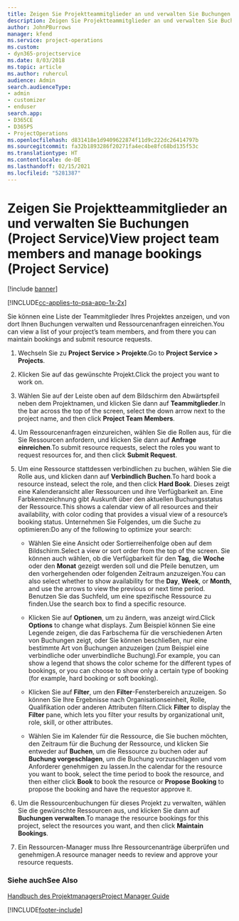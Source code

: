 ```yaml
---
title: Zeigen Sie Projektteammitglieder an und verwalten Sie Buchungen
description: Zeigen Sie Projektteammitglieder an und verwalten Sie Buchungen (Project Service)
author: JohnPBurrows
manager: kfend
ms.service: project-operations
ms.custom:
- dyn365-projectservice
ms.date: 8/03/2018
ms.topic: article
ms.author: ruhercul
audience: Admin
search.audienceType:
- admin
- customizer
- enduser
search.app:
- D365CE
- D365PS
- ProjectOperations
ms.openlocfilehash: d831418e1d9409622874f11d9c222dc26414797b
ms.sourcegitcommit: fa32b1893286f20271fa4ec4be8fc68bd135f53c
ms.translationtype: HT
ms.contentlocale: de-DE
ms.lasthandoff: 02/15/2021
ms.locfileid: "5281387"
---
```

# <a name="view-project-team-members-and-manage-bookings-project-service"></a><span data-ttu-id="195eb-103">Zeigen Sie Projektteammitglieder an und verwalten Sie Buchungen (Project Service)</span><span class="sxs-lookup"><span data-stu-id="195eb-103">View project team members and manage bookings (Project Service)</span></span>

[!include [banner](../includes/psa-now-project-operations.md)]

[!INCLUDE[cc-applies-to-psa-app-1x-2x](../includes/cc-applies-to-psa-app-1x-2x.md)]

<span data-ttu-id="195eb-104">Sie können eine Liste der Teammitglieder Ihres Projektes anzeigen, und von dort Ihnen Buchungen verwalten und Ressourcenanfragen einreichen.</span><span class="sxs-lookup"><span data-stu-id="195eb-104">You can view a list of your project’s team members, and from there you can maintain bookings and submit resource requests.</span></span>  
  
1.  <span data-ttu-id="195eb-105">Wechseln Sie zu **Project Service > Projekte**.</span><span class="sxs-lookup"><span data-stu-id="195eb-105">Go to **Project Service > Projects**.</span></span>  
  
2.  <span data-ttu-id="195eb-106">Klicken Sie auf das gewünschte Projekt.</span><span class="sxs-lookup"><span data-stu-id="195eb-106">Click the project you want to work on.</span></span>  
  
3.  <span data-ttu-id="195eb-107">Wählen Sie auf der Leiste oben auf dem Bildschirm den Abwärtspfeil neben dem Projektnamen, und klicken Sie dann auf **Teammitglieder**.</span><span class="sxs-lookup"><span data-stu-id="195eb-107">In the bar across the top of the screen, select the down arrow next to the project name, and then click **Project Team Members**.</span></span>  
  
4.  <span data-ttu-id="195eb-108">Um Ressourcenanfragen einzureichen, wählen Sie die Rollen aus, für die Sie Ressourcen anfordern, und klicken Sie dann auf **Anfrage einreichen**.</span><span class="sxs-lookup"><span data-stu-id="195eb-108">To submit resource requests, select the roles you want to request resources for, and then click **Submit Request**.</span></span>  
  
5.  <span data-ttu-id="195eb-109">Um eine Ressource stattdessen verbindlichen zu buchen, wählen Sie die Rolle aus, und klicken dann auf **Verbindlich Buchen**.</span><span class="sxs-lookup"><span data-stu-id="195eb-109">To hard book a resource instead, select the role, and then click **Hard Book**.</span></span> <span data-ttu-id="195eb-110">Dieses zeigt eine Kalenderansicht aller Ressourcen und ihre Verfügbarkeit an. Eine Farbkennzeichnung gibt Auskunft über den aktuellen Buchungsstatus der Ressource.</span><span class="sxs-lookup"><span data-stu-id="195eb-110">This shows a calendar view of all resources and their availability, with color coding that provides a visual view of a resource’s booking status.</span></span> <span data-ttu-id="195eb-111">Unternehmen Sie Folgendes, um die Suche zu optimieren:</span><span class="sxs-lookup"><span data-stu-id="195eb-111">Do any of the following to optimize your search:</span></span>  
  
    -   <span data-ttu-id="195eb-112">Wählen Sie eine Ansicht oder Sortierreihenfolge oben auf dem Bildschirm.</span><span class="sxs-lookup"><span data-stu-id="195eb-112">Select a view or sort order from the top of the screen.</span></span> <span data-ttu-id="195eb-113">Sie können auch wählen, ob die Verfügbarkeit für den **Tag**, die **Woche** oder den **Monat** gezeigt werden soll und die Pfeile benutzen, um den vorhergehenden oder folgenden Zeitraum anzuzeigen.</span><span class="sxs-lookup"><span data-stu-id="195eb-113">You can also select whether to show availability for the **Day**, **Week**, or **Month**, and use the arrows to view the previous or next time period.</span></span> <span data-ttu-id="195eb-114">Benutzen Sie das Suchfeld, um eine spezifische Ressource zu finden.</span><span class="sxs-lookup"><span data-stu-id="195eb-114">Use the search box to find a specific resource.</span></span>  
  
    -   <span data-ttu-id="195eb-115">Klicken Sie auf **Optionen**, um zu ändern, was anzeigt wird.</span><span class="sxs-lookup"><span data-stu-id="195eb-115">Click **Options** to change what displays.</span></span> <span data-ttu-id="195eb-116">Zum Beispiel können Sie eine Legende zeigen, die das Farbschema für die verschiedenen Arten von Buchungen zeigt, oder Sie können beschließen, nur eine bestimmte Art von Buchungen anzuzeigen (zum Beispiel eine verbindliche oder unverbindliche Buchung).</span><span class="sxs-lookup"><span data-stu-id="195eb-116">For example, you can show a legend that shows the color scheme for the different types of bookings, or you can choose to show only a certain type of booking (for example, hard booking or soft booking).</span></span>  
  
    -   <span data-ttu-id="195eb-117">Klicken Sie auf **Filter**, um den **Filter**-Fensterbereich anzuzeigen. So können Sie Ihre Ergebnisse nach Organisationseinheit, Rolle, Qualifikation oder anderen Attributen filtern.</span><span class="sxs-lookup"><span data-stu-id="195eb-117">Click **Filter** to display the **Filter** pane, which lets you filter your results by organizational unit, role, skill, or other attributes.</span></span>  
  
    -   <span data-ttu-id="195eb-118">Wählen Sie im Kalender für die Ressource, die Sie buchen möchten, den Zeitraum für die Buchung der Ressource, und klicken Sie entweder auf **Buchen**, um die Ressource zu buchen oder auf **Buchung vorgeschlagen**, um die Buchung vorzuschlagen und vom Anforderer genehmigen zu lassen.</span><span class="sxs-lookup"><span data-stu-id="195eb-118">In the calendar for the resource you want to book, select the time period to book the resource, and then either click **Book** to book the resource or **Propose Booking** to propose the booking and have the requestor approve it.</span></span>  
  
6.  <span data-ttu-id="195eb-119">Um die Ressourcenbuchungen für dieses Projekt zu verwalten, wählen Sie die gewünschte Ressourcen aus, und klicken Sie dann auf **Buchungen verwalten**.</span><span class="sxs-lookup"><span data-stu-id="195eb-119">To manage the resource bookings for this project, select the resources you want, and then click **Maintain Bookings**.</span></span>  
  
7.  <span data-ttu-id="195eb-120">Ein Ressourcen-Manager muss Ihre Ressourcenanträge überprüfen und genehmigen.</span><span class="sxs-lookup"><span data-stu-id="195eb-120">A resource manager needs to review and approve your resource requests.</span></span>  
  
### <a name="see-also"></a><span data-ttu-id="195eb-121">Siehe auch</span><span class="sxs-lookup"><span data-stu-id="195eb-121">See Also</span></span>  
 [<span data-ttu-id="195eb-122">Handbuch des Projektmanagers</span><span class="sxs-lookup"><span data-stu-id="195eb-122">Project Manager Guide</span></span>](../psa/project-manager-guide.md)


[!INCLUDE[footer-include](../includes/footer-banner.md)]
